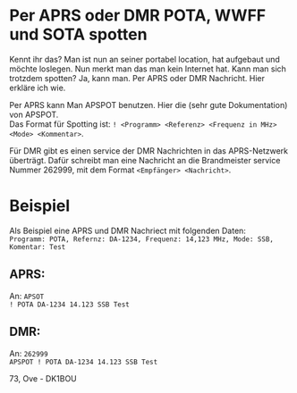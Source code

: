# Per APRS oder DMR POTA, WWFF und SOTA spotten

Kennt ihr das? Man ist nun an seiner portabel location, hat aufgebaut und möchte loslegen.
Nun merkt man das man kein Internet hat.
Kann man sich trotzdem spotten? Ja, kann man. Per APRS oder DMR Nachricht.
Hier erkläre ich wie.

Per APRS kann Man APSPOT benutzen. Hier die (sehr gute Dokumentation) von APSPOT.  
Das Format für Spotting ist: `! <Programm> <Referenz> <Frequenz in MHz> <Mode> <Kommentar>`.

Für DMR gibt es einen service der DMR Nachrichten in das APRS-Netzwerk überträgt. Dafür schreibt man eine Nachricht an die Brandmeister service Nummer 262999, mit dem Format `<Empfänger> <Nachricht>`.

# Beispiel
Als Beispiel eine APRS und DMR Nachriect mit folgenden Daten:  
`Programm: POTA, Refernz: DA-1234, Frequenz: 14,123 MHz, Mode: SSB, Komentar: Test`

## APRS:
An: `APSOT`  
`! POTA DA-1234 14.123 SSB Test`  

## DMR:
An: `262999`  
`APSPOT ! POTA DA-1234 14.123 SSB Test`  


73, Ove - DK1BOU
